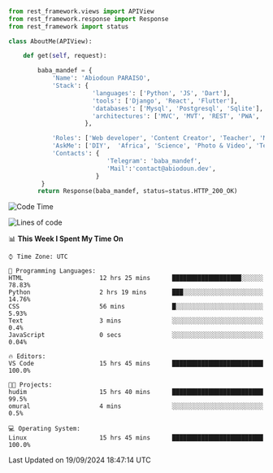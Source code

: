 ###
```python
from rest_framework.views import APIView
from rest_framework.response import Response
from rest_framework import status

class AboutMe(APIView):

    def get(self, request):

        baba_mandef = {
            'Name': 'Abiodoun PARAISO',
            'Stack': {
                       'languages': ['Python', 'JS', 'Dart'],
                       'tools': ['Django', 'React', 'Flutter'],
                       'databases': ['Mysql', 'Postgresql', 'Sqlite'],
                       'architectures': ['MVC', 'MVT', 'REST', 'PWA', 'SPA', 'MicroServices']
                     },

            'Roles': ['Web developer', 'Content Creator', 'Teacher', 'Mentor'],
            'AskMe': ['DIY',  'Africa', 'Science', 'Photo & Video', 'Tech'],
            'Contacts': {
                           'Telegram': 'baba_mandef',
                           'Mail':'contact@abiodoun.dev',
                        }
         }
        return Response(baba_mandef, status=status.HTTP_200_OK)

```                    

<!--START_SECTION:waka-->
![Code Time](http://img.shields.io/badge/Code%20Time-1%2C150%20hrs%2017%20mins-blue)

![Lines of code](https://img.shields.io/badge/From%20Hello%20World%20I%27ve%20Written-420%20Thousand%20lines%20of%20code-blue)

📊 **This Week I Spent My Time On** 

```text
⌚︎ Time Zone: UTC

💬 Programming Languages: 
HTML                     12 hrs 25 mins      ███████████████████░░░░░░   78.83% 
Python                   2 hrs 19 mins       ███░░░░░░░░░░░░░░░░░░░░░░   14.76% 
CSS                      56 mins             █░░░░░░░░░░░░░░░░░░░░░░░░   5.93% 
Text                     3 mins              ░░░░░░░░░░░░░░░░░░░░░░░░░   0.4% 
JavaScript               0 secs              ░░░░░░░░░░░░░░░░░░░░░░░░░   0.04%

🔥 Editors: 
VS Code                  15 hrs 45 mins      █████████████████████████   100.0%

🐱‍💻 Projects: 
hudim                    15 hrs 40 mins      █████████████████████████   99.5% 
omural                   4 mins              ░░░░░░░░░░░░░░░░░░░░░░░░░   0.5%

💻 Operating System: 
Linux                    15 hrs 45 mins      █████████████████████████   100.0%

```


 Last Updated on 19/09/2024 18:47:14 UTC
<!--END_SECTION:waka-->
